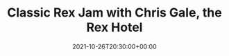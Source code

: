 ---
templateKey: event
id: 6FE38796-58AF-1355-E804-2C72A2359BF4
date: 2021-10-26T20:30:00+00:00
eventTime: '8:30pm'
title: Classic Rex Jam with Chris Gale, the Rex Hotel
artist: Classic Rex Jam with Chris Gale
city: Toronto
venue: the Rex Hotel
group: Tim Shia
guests: Ewen Farncombe, Chris Banks
---